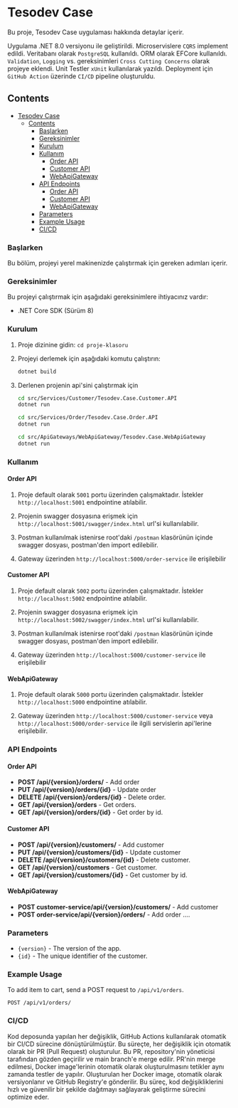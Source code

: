 # Tesodev Case

Bu proje, Tesodev Case uygulaması hakkında detaylar içerir.

Uygulama .NET 8.0 versiyonu ile geliştirildi. Microservislere `CQRS` implement edildi. Veritabanı olarak `PostgreSQL` kullanıldı. ORM olarak EFCore kullanıldı. `Validation`, `Logging` vs. gereksinimleri `Cross Cutting Concerns` olarak projeye eklendi. Unit Testler `xUnit` kullanılarak yazıldı. Deployment için `GitHub Action` üzerinde `CI/CD` pipeline oluşturuldu.

## Contents
- [Tesodev Case](#tesodev-case)
  - [Contents](#contents)
    - [Başlarken](#başlarken)
    - [Gereksinimler](#gereksinimler)
    - [Kurulum](#kurulum)
    - [Kullanım](#kullanım)
      - [Order API](#order-api)
      - [Customer API](#customer-api)
      - [WebApiGateway](#webapigateway)
    - [API Endpoints](#api-endpoints)
      - [Order API](#order-api-1)
      - [Customer API](#customer-api-1)
      - [WebApiGateway](#webapigateway-1)
    - [Parameters](#parameters)
    - [Example Usage](#example-usage)
    - [CI/CD](#cicd)

### Başlarken

Bu bölüm, projeyi yerel makinenizde çalıştırmak için gereken adımları içerir.

### Gereksinimler

Bu projeyi çalıştırmak için aşağıdaki gereksinimlere ihtiyacınız vardır:

- .NET Core SDK (Sürüm 8)

### Kurulum

1. Proje dizinine gidin: `cd proje-klasoru`


2. Projeyi derlemek için aşağıdaki komutu çalıştırın:

    ```bash
   dotnet build
    ````

3. Derlenen projenin api'sini çalıştırmak için

    ```bash
    cd src/Services/Customer/Tesodev.Case.Customer.API 
    dotnet run
    ````

    ```bash
    cd src/Services/Order/Tesodev.Case.Order.API 
    dotnet run
    ````

    ```bash
    cd src/ApiGateways/WebApiGateway/Tesodev.Case.WebApiGateway
    dotnet run
    ````

### Kullanım

#### Order API

 1. Proje default olarak `5001` portu üzerinden çalışmaktadır. İstekler `http://localhost:5001` endpointine atılabilir.
   
 2. Projenin swagger dosyasına erişmek için `http://localhost:5001/swagger/index.html` url'si kullanılabilir.

 3. Postman kullanılmak istenirse root'daki `/postman` klasörünün içinde swagger dosyası, postman'den import edilebilir.
 
 4. Gateway üzerinden `http://localhost:5000/order-service` ile erişilebilir

#### Customer API

 1. Proje default olarak `5002` portu üzerinden çalışmaktadır. İstekler `http://localhost:5002` endpointine atılabilir.
   
 2. Projenin swagger dosyasına erişmek için `http://localhost:5002/swagger/index.html` url'si kullanılabilir.

 3. Postman kullanılmak istenirse root'daki `/postman` klasörünün içinde swagger dosyası, postman'den import edilebilir.
 
 4. Gateway üzerinden `http://localhost:5000/customer-service` ile erişilebilir
   
#### WebApiGateway

 1. Proje default olarak `5000` portu üzerinden çalışmaktadır. İstekler `http://localhost:5000` endpointine atılabilir.
 
 2. Gateway üzerinden `http://localhost:5000/customer-service` veya `http://localhost:5000/order-service` ile ilgili servislerin api'lerine erişilebilir.


### API Endpoints

#### Order API

- **POST /api/{version}/orders/** - Add order
- **PUT /api/{version}/orders/{id}** - Update order
- **DELETE /api/{version}/orders/{id}** - Delete order.
- **GET /api/{version}/orders** - Get orders.
- **GET /api/{version}/orders/{id}** - Get order by id.

#### Customer API

- **POST /api/{version}/customers/** - Add customer
- **PUT /api/{version}/customers/{id}** - Update customer
- **DELETE /api/{version}/customers/{id}** - Delete customer.
- **GET /api/{version}/customers** - Get customer.
- **GET /api/{version}/customers/{id}** - Get customer by id.

#### WebApiGateway

- **POST customer-service/api/{version}/customers/** - Add customer
- **POST order-service/api/{version}/orders/** - Add order
....

### Parameters

- `{version}` - The version of the app.
- `{id}` - The unique identifier of the customer.

### Example Usage

To add item to cart, send a POST request to `/api/v1/orders`.

```http
POST /api/v1/orders/
```

### CI/CD

Kod deposunda yapılan her değişiklik, GitHub Actions kullanılarak otomatik bir CI/CD sürecine dönüştürülmüştür. Bu süreçte, her değişiklik için otomatik olarak bir PR (Pull Request) oluşturulur. Bu PR, repository'nin yöneticisi tarafından gözden geçirilir ve main branch'e merge edilir. PR'nin merge edilmesi, Docker image'lerinin otomatik olarak oluşturulmasını tetikler aynı zamanda testler de yapılır. Oluşturulan her Docker image, otomatik olarak versiyonlanır ve GitHub Registry'e gönderilir. Bu süreç, kod değişikliklerini hızlı ve güvenilir bir şekilde dağıtmayı sağlayarak geliştirme sürecini optimize eder.